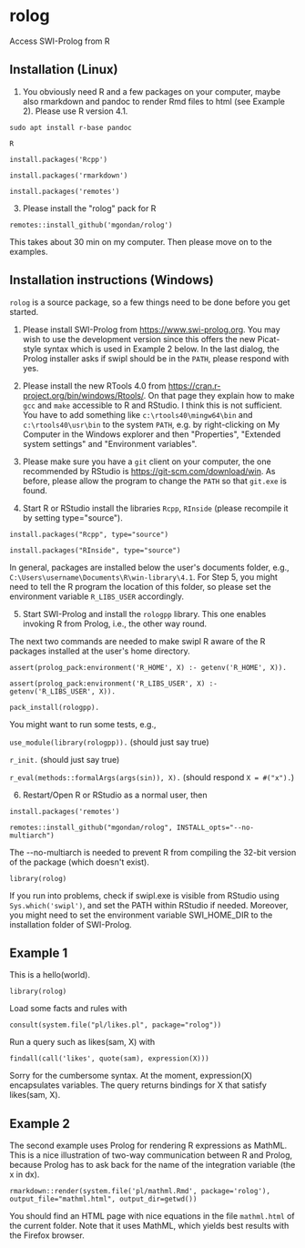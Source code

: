 # rolog
Access SWI-Prolog from R

## Installation (Linux)

1. You obviously need R and a few packages on your computer, maybe also rmarkdown and pandoc to render Rmd files to html (see Example 2). Please use R version 4.1.

`sudo apt install r-base pandoc`

`R`

`install.packages('Rcpp')`

`install.packages('rmarkdown')`

`install.packages('remotes')`

3. Please install the "rolog" pack for R

`remotes::install_github('mgondan/rolog')`

This takes about 30 min on my computer. Then please move on to the examples.

## Installation instructions (Windows)

`rolog` is a source package, so a few things need to be done before you get started.

1. Please install SWI-Prolog from https://www.swi-prolog.org. You may wish to use the development version since this offers the new Picat-style syntax which is used in Example 2 below. In the last dialog, the Prolog installer asks if swipl should be in the `PATH`, please respond with yes.

2. Please install the new RTools 4.0 from https://cran.r-project.org/bin/windows/Rtools/. On that page they explain how to make `gcc` and `make` accessible to R and RStudio. I think this is not sufficient. You have to add something like `c:\rtools40\mingw64\bin` and `c:\rtools40\usr\bin` to the system `PATH`, e.g. by right-clicking on My Computer in the Windows explorer and then "Properties", "Extended system settings" and "Environment variables".

3. Please make sure you have a `git` client on your computer, the one recommended by RStudio is https://git-scm.com/download/win. As before, please allow the program to change the `PATH` so that `git.exe` is found.

4. Start R or RStudio install the libraries `Rcpp`, `RInside` (please recompile it by setting type="source").

`install.packages("Rcpp", type="source")`

`install.packages("RInside", type="source")`

In general, packages are installed below the user's documents folder, e.g., `C:\Users\username\Documents\R\win-library\4.1`. For Step 5, you might need to tell the R program the location of this folder, so please set the environment variable `R_LIBS_USER` accordingly.

5. Start SWI-Prolog and install the `rologpp` library. This one enables invoking R from Prolog, i.e., the other way round.

The next two commands are needed to make swipl R aware of the R packages installed at the user's home directory.

`assert(prolog_pack:environment('R_HOME', X) :- getenv('R_HOME', X)).`

`assert(prolog_pack:environment('R_LIBS_USER', X) :- getenv('R_LIBS_USER', X)).`

`pack_install(rologpp).`

You might want to run some tests, e.g.,

`use_module(library(rologpp)).` (should just say true)

`r_init.` (should just say true)

`r_eval(methods::formalArgs(args(sin)), X).` (should respond `X = #("x").`)

6. Restart/Open R or RStudio as a normal user, then 

`install.packages('remotes')`

`remotes::install_github("mgondan/rolog", INSTALL_opts="--no-multiarch")`

The --no-multiarch is needed to prevent R from compiling the 32-bit version of the package (which doesn't exist).

`library(rolog)`

If you run into problems, check if swipl.exe is visible from RStudio using `Sys.which('swipl')`, and set the PATH within RStudio if needed. Moreover, you might need to set the environment variable SWI_HOME_DIR to the installation folder of SWI-Prolog.

## Example 1

This is a hello(world).

`library(rolog)`

Load some facts and rules with 

`consult(system.file("pl/likes.pl", package="rolog"))`

Run a query such as likes(sam, X) with 

`findall(call('likes', quote(sam), expression(X)))`

Sorry for the cumbersome syntax. At the moment, expression(X) encapsulates variables. The query returns bindings for X that satisfy likes(sam, X).

## Example 2

The second example uses Prolog for rendering R expressions as MathML. This is a nice illustration of two-way communication between R and Prolog, because Prolog has to ask
back for the name of the integration variable (the x in dx).

`rmarkdown::render(system.file('pl/mathml.Rmd', package='rolog'), output_file="mathml.html", output_dir=getwd())`

You should find an HTML page with nice equations in the file `mathml.html` of the current folder. Note that it uses MathML, which yields best results with the Firefox browser.
